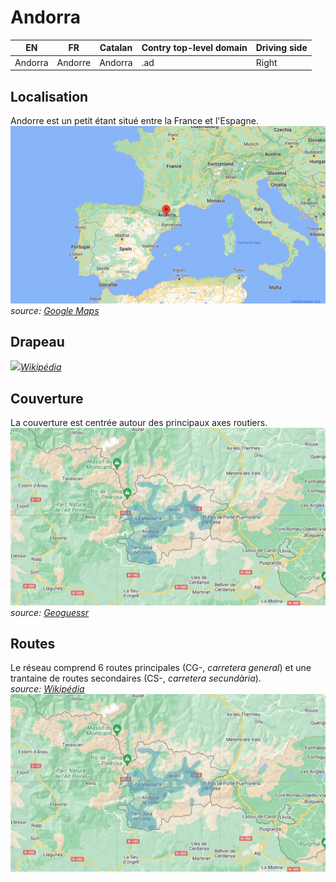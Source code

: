# Andorra

EN | FR | Catalan | Contry top-level domain | Driving side
--- | --- | --- | --- | ---
Andorra | Andorre | Andorra  | .ad | Right

## Localisation

Andorre est un petit étant situé entre la France et l'Espagne.  
<img src="src/ad001.jpg" width="640">
*source: [Google Maps](https://www.google.com/maps)*

## Drapeau

<img src="https://upload.wikimedia.org/wikipedia/commons/thumb/1/19/Flag_of_Andorra.svg/1280px-Flag_of_Andorra.svg.png" width="640">*[Wikipédia](https://en.wikipedia.org/wiki/Andorra)*

## Couverture

La couverture est centrée autour des principaux axes routiers.
<img src="src/ad002.jpg" width="640">
*source: [Geoguessr](https://www.geoguessr.com/)*

## Routes

Le réseau comprend 6 routes principales (CG-, *carretera general*) et une trantaine de routes secondaires (CS-, *carretera secundària*).  
*source: [Wikipédia](https://ca.wikipedia.org/wiki/Llista_de_carreteres_d%27Andorra)*  
<img src="src/ad002.jpg" width="640">
